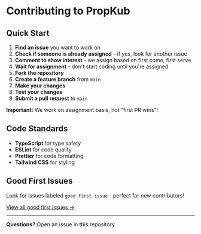# Contributing to PropKub

## Quick Start

1. **Find an issue** you want to work on
2. **Check if someone is already assigned** - if yes, look for another issue
3. **Comment to show interest** - we assign based on first come, first serve
4. **Wait for assignment** - don't start coding until you're assigned
5. **Fork the repository**
6. **Create a feature branch** from `main`
7. **Make your changes**
8. **Test your changes**
9. **Submit a pull request** to `main`

**Important:** We work on assignment basis, not "first PR wins"!

## Code Standards

- **TypeScript** for type safety
- **ESLint** for code quality
- **Prettier** for code formatting
- **Tailwind CSS** for styling

## Good First Issues

Look for issues labeled `good first issue` - perfect for new contributors!

[View all good first issues →](https://github.com/goffxnca/propkub-web/issues?q=label%3A%22good%20first%20issue%22)

---

**Questions?** Open an issue in this repository